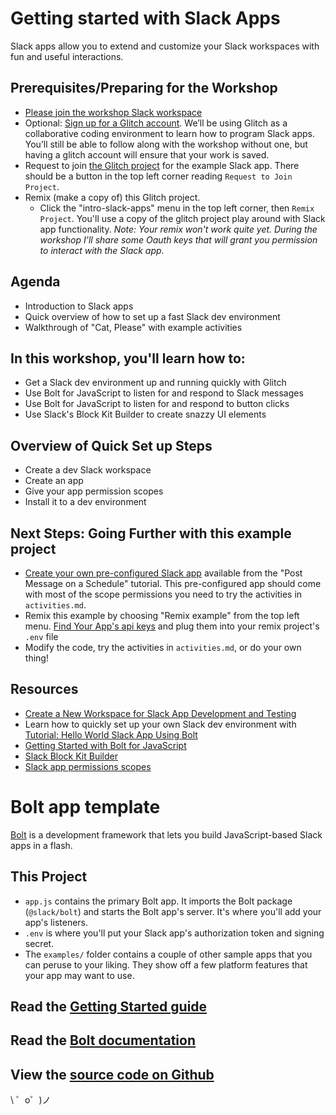 # Getting started with Slack Apps 
Slack apps allow you to extend and customize your Slack workspaces with fun and useful interactions.

## Prerequisites/Preparing for the Workshop  
- [Please join the workshop Slack workspace](https://join.slack.com/t/slack-apps-yay/shared_invite/zt-wh8wk9d1-hYS9m_QOkilnjdHzEa8sIQht)
- Optional: [Sign up for a Glitch account](https://glitch.com/). We’ll be using Glitch as a collaborative coding environment to learn how to program Slack apps. You’ll still be able to follow along with the workshop without one, but having a glitch account will ensure that your work is saved. 
- Request to join [the Glitch project](https://glitch.com/edit/#!/intro-slack-apps) for the example Slack app. There
should be a button in the top left corner reading `Request to Join Project`.
- Remix (make a copy of) this Glitch project. 
  - Click the "intro-slack-apps" menu in the top left corner, then `Remix Project`. You'll use a copy of the glitch project
  play around with Slack app functionality. _Note: Your remix won't work quite yet. During the workshop I'll share some
  Oauth keys that will grant you permission to interact with the Slack app._
  
## Agenda
- Introduction to Slack apps 
- Quick overview of how to set up a fast Slack dev environment 
- Walkthrough of "Cat, Please" with example activities 

## In this workshop, you'll learn how to:  
- Get a Slack dev environment up and running quickly with Glitch
- Use Bolt for JavaScript to listen for and respond to Slack messages 
- Use Bolt for JavaScript to listen for and respond to button clicks 
- Use Slack's Block Kit Builder to create snazzy UI elements 

## Overview of Quick Set up Steps 
- Create a dev Slack workspace
- Create an app 
- Give your app permission scopes 
- Install it to a dev environment 

## Next Steps: Going Further with this example project 
- [Create your own pre-configured Slack app](https://api.slack.com/tutorials/tracks/scheduling-messages) available from the "Post Message on a Schedule" tutorial. This pre-configured
app should come with most of the scope permissions you need to try the activities in `activities.md`.
- Remix this example by choosing "Remix example" from the top left menu. [Find Your App's api keys](https://slack.dev/bolt-js/tutorial/getting-started#tokens-and-installing-apps)
and plug them into your remix project's `.env` file
- Modify the code, try the activities in `activities.md`, or do your own thing! 

## Resources 
- [Create a New Workspace for Slack App Development and Testing](https://slack.com/get-started#/create)
- Learn how to quickly set up your own Slack dev environment with [Tutorial: Hello World Slack App Using Bolt](https://api.slack.com/tutorials/tracks/hello-world-bolt)
- [Getting Started with Bolt for JavaScript](https://slack.dev/bolt-js/tutorial/getting-started)
- [Slack Block Kit Builder](https://app.slack.com/block-kit-builder/)
- [Slack app permissions scopes](https://api.slack.com/scopes)


Bolt app template
=================

[Bolt](https://slack.dev/bolt) is a development framework that lets you build JavaScript-based Slack apps in a flash.

This Project
------------

- `app.js` contains the primary Bolt app. It imports the Bolt package (`@slack/bolt`) and starts the Bolt app's server. It's where you'll add your app's listeners.
- `.env` is where you'll put your Slack app's authorization token and signing secret.
- The `examples/` folder contains a couple of other sample apps that you can peruse to your liking. They show off a few platform features that your app may want to use.


Read the [Getting Started guide](https://api.slack.com/start/building/bolt)
-------------------

Read the [Bolt documentation](https://slack.dev/bolt)
-------------------

View the [source code on Github](https://github.com/slackapi/bolt-js)
-------------------

\ ゜o゜)ノ
